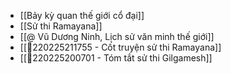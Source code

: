 - [[Bảy kỳ quan thế giới cổ đại]]
- [[Sử thi Ramayana]]
- [[@ Vũ Dương Ninh, Lịch sử văn minh thế giới]]
- [[💬220225211755 - Cốt truyện sử thi Ramayana]]
- [[💬220225200701 - Tóm tắt sử thi Gilgamesh]]
